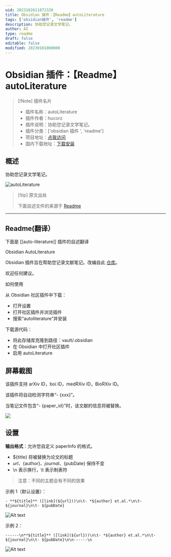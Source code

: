 ```yaml
---
uid: 2023102611072320
title: Obsidian 插件：【Readme】autoLiterature
tags: ['obsidian插件', 'readme']
description: 协助您记录文学笔记。
author: AI
type: readme
draft: false
editable: false
modified: 20230101000000
---
```


# Obsidian 插件：【Readme】autoLiterature

> [!Note] 插件名片
> - 插件名称：autoLiterature
> - 插件作者：hucorz
> - 插件说明：协助您记录文学笔记。
> - 插件分类：['obsidian 插件 ', 'readme']
> - 项目地址：[点我访问](https://github.com/hucorz/obsidian-autoLiterature)
> - 国内下载地址：[下载安装](https://pkmer.cn/products/plugin/pluginMarket/?auto-literature)

## 概述

协助您记录文学笔记。

![autoLiterature](https://cdn.pkmer.cn/covers/auto-literature.gif!pkmer)

> [!tip] 原文出处
>
>下面自述文件的来源于 [Readme](https://ghproxy.net/https://raw.githubusercontent.com/hucorz/obsidian-autoLiterature/master/README.md)
>

---

## Readme(翻译）

下面是 [[auto-literature]] 插件的自述翻译

Obsidian AutoLiterature

Obsidian 插件旨在帮助您记录文献笔记。改编自此 [仓库](https://github.com/wilmerwang/autoLiterature)。

欢迎任何建议。

如何使用

从 Obsidian 社区插件中下载：

- 打开设置
- 打开社区插件并浏览插件
- 搜索“autoliterature”并安装

下载源代码：

- 将此存储库克隆到路径：vault/.obsidian
- 在 Obsidian 中打开社区插件
- 启用 autoLiterature

## 屏幕截图

该插件支持 arXiv ID，boi ID，medRXiv ID，BioRXiv ID。

该插件将自动检测字符串“- {xxx}”。

当笔记文件包含“- {paper_id}”时，该文献的信息将被替换。

![](./imgs/screenshot.gif)

## 设置

**输出格式**：允许您自定义 paperInfo 的格式。

- ${title} 将被替换为论文的标题
- ${url}、${author}、${journal}、${pubDate} 保持不变
- \n 表示换行，\t 表示制表符

>注意：不同的主题会有不同的效果

示例 1（默认设置）：

```
- **${title}** ([link](${url}))\n\t- *${author} et.al.*\n\t- ${journal}\n\t- ${pubDate}
```

![Alt text](./imgs/format_example1.png)

示例 2：

```
------\n**${title}** ([link](${url}))\n\t- *${author} et.al.*\n\t- ${journal}\n\t- ${pubDate}\n\n------\n
```

![Alt text](./imgs/format_example2.png)
